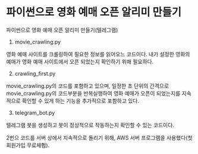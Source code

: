 # 파이썬으로 영화 예매 오픈 알리미 만들기
파이썬으로 영화 예매 오픈 알리미 만들기(텔레그램)

1) movie_crawling.py

영화 예매 사이트를 크롤링하여 필요한 정보를 읽어오느 코드이다.
내가 설정한 영화의 예매가 영화 예매 사이트에서 오픈 되었는지 확인하기 위해 필요하다.

2) crawling_first.py

movie_crawling.py의 코드를 포함하고 있으며,
일정한 초 단위의 간격으로 movie_crawling.py의 코드부분을 반복실행하여
영화 예매가 오픈이 되었는지를 지속적으로 확인할 수 있게 하는 기능을 추가적으로 포함하고 있다.

3) telegram_bot.py

텔레그램 봇을 생성하고 봇이 정상적으로 작동하는지 확인할 수 있는 코드이다.


2번으 코드를 서버 상에서 지속적으로 돌리기 위해, AWS 서버 프로그램을 사용했다(첫 회원가입 무료체험).
